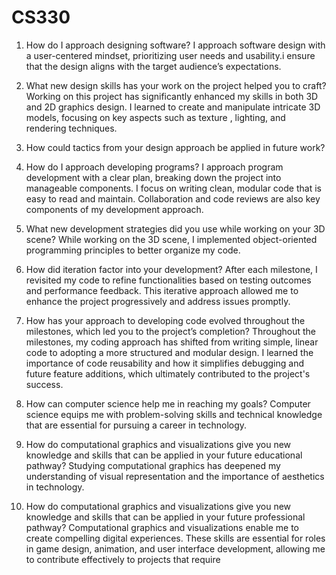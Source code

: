 # CS330
1. How do I approach designing software?
I approach software design with a user-centered mindset, prioritizing user needs and usability.i ensure that the design aligns with the target audience’s expectations.

2. What new design skills has your work on the project helped you to craft?
Working on this project has significantly enhanced my skills in both 3D and 2D graphics design. I learned to create and manipulate intricate 3D models, focusing on key aspects such as texture , lighting, and rendering techniques. 

4. How could tactics from your design approach be applied in future work?

5. How do I approach developing programs?
I approach program development with a clear plan, breaking down the project into manageable components. I focus on writing clean, modular code that is easy to read and maintain. Collaboration and code reviews are also key components of my development approach.

6. What new development strategies did you use while working on your 3D scene?
While working on the 3D scene, I implemented object-oriented programming principles to better organize my code. 

7. How did iteration factor into your development?
After each milestone, I revisited my code to refine functionalities based on testing outcomes and performance feedback. This iterative approach allowed me to enhance the project progressively and address issues promptly.

8. How has your approach to developing code evolved throughout the milestones, which led you to the project’s completion?
Throughout the milestones, my coding approach has shifted from writing simple, linear code to adopting a more structured and modular design. I learned the importance of code reusability and how it simplifies debugging and future feature additions, which ultimately contributed to the project's success.

9. How can computer science help me in reaching my goals?
Computer science equips me with problem-solving skills and technical knowledge that are essential for pursuing a career in technology.

10. How do computational graphics and visualizations give you new knowledge and skills that can be applied in your future educational pathway?
Studying computational graphics has deepened my understanding of visual representation and the importance of aesthetics in technology. 

11. How do computational graphics and visualizations give you new knowledge and skills that can be applied in your future professional pathway?
Computational graphics and visualizations enable me to create compelling digital experiences. These skills are essential for roles in game design, animation, and user interface development, allowing me to contribute effectively to projects that require
